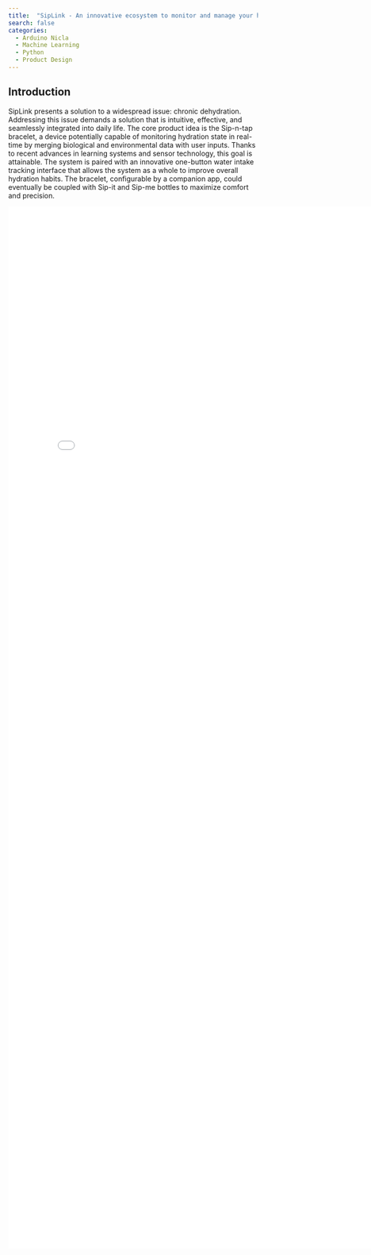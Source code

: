 ```yaml
---
title:  "SipLink - An innovative ecosystem to monitor and manage your hydratation"
search: false
categories: 
  - Arduino Nicla
  - Machine Learning
  - Python
  - Product Design
---
```

## Introduction
SipLink presents a solution to a widespread issue: chronic dehydration. Addressing this issue demands a solution that is intuitive, effective, and seamlessly integrated into daily life.
The core product idea is the Sip-n-tap bracelet, a device potentially capable of monitoring hydration state in real-time by merging biological and environmental data with user inputs. Thanks to recent advances in learning systems and sensor technology, this goal is attainable.
The system is paired with an innovative one-button water intake tracking interface that allows the system as a whole to improve overall hydration habits. The bracelet, configurable by a companion app, could eventually be coupled with Sip-it and Sip-me bottles to maximize comfort and precision.

<embed src="/files/posts_pdf/SipLink.pdf" width="800px" height="2100px" />
